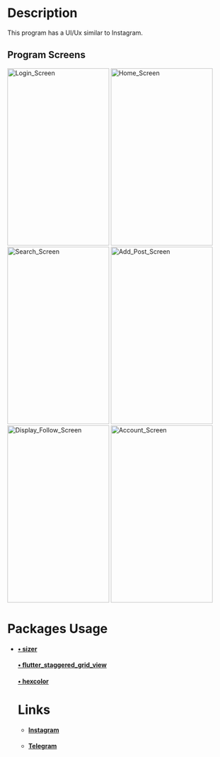 <h1>Description</h1>
<p>This program has a UI/Ux similar to Instagram.</p>
<h2>Program Screens</h1>
<p>
<img src="https://github.com/HosseinMohammadiii/Instagram_Clone/assets/132124730/7bf366fa-5e7b-4f0d-b4d4-839fbb41e4af" alt="Login_Screen" width="230" height="400">
<img src="https://github.com/HosseinMohammadiii/Instagram_Clone/assets/132124730/95a6ed36-9488-478c-99fc-7e8e5962db73" alt="Home_Screen" width="230" height="400"">
<img src="https://github.com/HosseinMohammadiii/Instagram_Clone/assets/132124730/90efb7f7-6d0e-47b5-bdf7-101a413a7c09" alt="Search_Screen" width="230" height="400">
<img src="https://github.com/HosseinMohammadiii/Instagram_Clone/assets/132124730/2af610e7-eb4a-4ce0-9479-e4cc139cfb0c" alt="Add_Post_Screen" width="230" height="400">
<img src="https://github.com/HosseinMohammadiii/Instagram_Clone/assets/132124730/860cdd8f-fbf6-4166-9b1c-548e9892a066" alt="Display_Follow_Screen" width="230" height="400">
<img src="https://github.com/HosseinMohammadiii/Instagram_Clone/assets/132124730/073c1c18-bc15-4ba2-9146-8ed7154150ee" alt="Account_Screen" width="230" height="400">
</p>
<h1>Packages Usage</h1>
<ul>
<li><h4><a href="https://pub.dev/packages/sizer">• sizer</a></h4></li>
<h4><a href="https://pub.dev/packages/flutter_staggered_grid_view">• flutter_staggered_grid_view</a></h4>
<h4><a href="https://pub.dev/packages/hexcolor">• hexcolor</a></h4>
<h1>Links</h1>
<!--<h4><a href="https://linkedin.com/in/hossein-mohammadi-287391274/">• Linkedin</a></h4>-->
<ul>
<li><h4><a href="https://instagram.com/hosseinmohammadi.dev">Instagram</a></h4></li>
<li><h4><a href="https://t.me/Hossein_M_20">Telegram</a></h4></li>
</ul>
